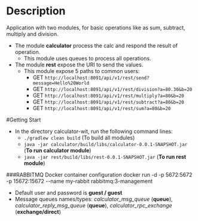 # Description

Application with two modules, for basic operations like as sum, subtract, multiply and division.
* The module **calculator** process the calc and respond the result of operation.
    * This module uses queues to process all operations.
* The module **rest** expose the URI to send the values.
    * This module expose 5 paths to common users:
         * GET `http://localhost:8091/api/v1/rest/send?message=Hello%20World  `  
         * GET `http://localhost:8091/api/v1/rest/division?a=80.30&b=20`
         * GET `http://localhost:8091/api/v1/rest/multiply?a=80&b=20`
         * GET `http://localhost:8091/api/v1/rest/subtract?a=80&b=20`
         * GET `http://localhost:8091/api/v1/rest/sum?a=80&b=20  `
  
#Getting Start
* In the directory calculator-wit, run the following command lines:
    * `./gradlew clean build` (To build all modules)
    * `java -jar calculator/build/libs/calculator-0.0.1-SNAPSHOT.jar` (**To run calculator module**)
    * `java -jar rest/build/libs/rest-0.0.1-SNAPSHOT.jar` (**To run rest module**)

###RABBITMQ Docker container configuration
    docker run -d -p 5672:5672 -p 15672:15672 --name my-rabbit rabbitmq:3-management
* Default user and password is **guest / guest**
* Message queues names/types: _calculator_msg_queue_ (**queue**), _calculator_reply_msg_queue_ (**queue**), _calculator_rpc_exchange_ (**exchange/direct**)

